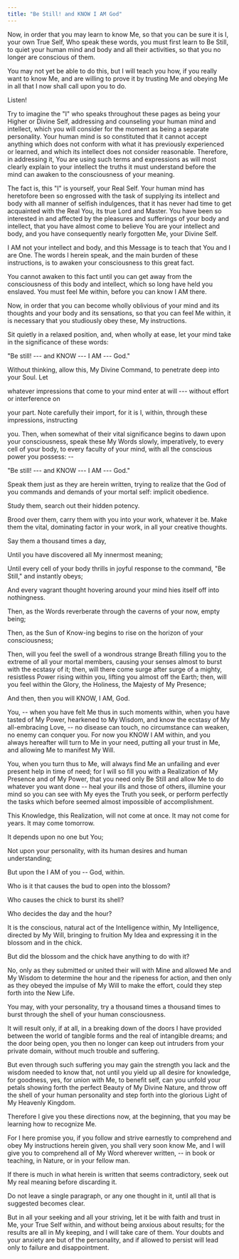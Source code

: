 ```yaml
---
title: "Be Still! and KNOW I AM God"
---
```


Now, in order that you may learn to know Me, so that you can be sure
it is I, your own True Self, Who speak these words, you must first
learn to Be Still, to quiet your human mind and body and all their
activities, so that you no longer are conscious of them.

You may not yet be able to do this, but I will teach you how, if you
really want to know Me, and are willing to prove it by trusting Me and
obeying Me in all that I now shall call upon you to do.

Listen!

Try to imagine the "I" who speaks throughout these pages as being your
Higher or Divine Self, addressing and counseling your human mind and
intellect, which you will consider for the moment as being a separate
personality. Your human mind is so constituted that it cannot accept
anything which does not conform with what it has previously
experienced or learned, and which its intellect does not consider
reasonable. Therefore, in addressing it, You are using such terms and
expressions as will most clearly explain to your intellect the truths
it must understand before the mind can awaken to the consciousness of
your meaning.

The fact is, this "I" is yourself, your Real Self. Your human mind has
heretofore been so engrossed with the task of supplying its intellect
and body with all manner of selfish indulgences, that it has never had
time to get acquainted with the Real You, its true Lord and Master. You
have been so interested in and affected by the pleasures and sufferings
of your body and intellect, that you have almost come to believe You are
your intellect and body, and you have consequently nearly forgotten Me,
your Divine Self.

I AM not your intellect and body, and this Message is to teach that
You and I are One. The words I herein speak, and the main burden of
these instructions, is to awaken your consciousness to this great
fact.

You cannot awaken to this fact until you can get away from the
consciousness of this body and intellect, which so long have held you
enslaved. You must feel Me within, before you can know I AM there.

Now, in order that you can become wholly oblivious of your mind and
its thoughts and your body and its sensations, so that you can feel Me
within, it is necessary that you studiously obey these, My
instructions.

Sit quietly in a relaxed position, and, when wholly at ease, let your
mind take in the significance of these words:

"Be still! --- and KNOW --- I AM --- God."

Without thinking, allow this, My Divine Command, to penetrate deep
into your Soul. Let

whatever impressions that come to your mind enter at will --- without
effort or interference on

your part. Note carefully their import, for it is I, within, through
these impressions, instructing

you. Then, when somewhat of their vital significance begins to dawn
upon your consciousness, speak these My Words slowly, imperatively, to
every cell of your body, to every faculty of your mind, with all the
conscious power you possess: --

"Be still! --- and KNOW --- I AM --- God."

Speak them just as they are herein written, trying to realize that the
God of you commands and demands of your mortal self: implicit
obedience.

Study them, search out their hidden potency.

Brood over them, carry them with you into your work, whatever it be.
Make them the vital, dominating factor in your work, in all your
creative thoughts.

Say them a thousand times a day,

Until you have discovered all My innermost meaning;

Until every cell of your body thrills in joyful response to the
command, "Be Still," and instantly obeys;

And every vagrant thought hovering around your mind hies itself off
into nothingness.

Then, as the Words reverberate through the caverns of your now, empty
being;

Then, as the Sun of Know-ing begins to rise on the horizon of your
consciousness;

Then, will you feel the swell of a wondrous strange Breath filling you
to the extreme of all your mortal members, causing your senses almost
to burst with the ecstasy of it; then, will there come surge after
surge of a mighty, resistless Power rising within you, lifting you
almost off the Earth; then, will you feel within the Glory, the
Holiness, the Majesty of My Presence;

And then, then you will KNOW, I AM, God.

You, -- when you have felt Me thus in such moments within, when you have
tasted of My Power, hearkened to My Wisdom, and know the ecstasy of My
all-embracing Love, -- no disease can touch, no circumstance can weaken,
no enemy can conquer you. For now you KNOW I AM within, and you always
hereafter will turn to Me in your need, putting all your trust in Me,
and allowing Me to manifest My Will.

You, when you turn thus to Me, will always find Me an unfailing and
ever present help in time of need; for I will so fill you with a
Realization of My Presence and of My Power, that you need only Be
Still and allow Me to do whatever you want done -- heal your ills and
those of others, illumine your mind so you can see with My eyes the
Truth you seek, or perform perfectly the tasks which before seemed
almost impossible of accomplishment.

This Knowledge, this Realization, will not come at once. It may not
come for years. It may come tomorrow.

It depends upon no one but You;

Not upon your personality, with its human desires and human
understanding;

But upon the I AM of you -- God, within.

Who is it that causes the bud to open into the blossom?

Who causes the chick to burst its shell?

Who decides the day and the hour?

It is the conscious, natural act of the Intelligence within, My
Intelligence, directed by My Will, bringing to fruition My Idea and
expressing it in the blossom and in the chick.

But did the blossom and the chick have anything to do with it?

No, only as they submitted or united their will with Mine and allowed
Me and My Wisdom to determine the hour and the ripeness for action,
and then only as they obeyed the impulse of My Will to make the
effort, could they step forth into the New Life.

You may, with your personality, try a thousand times a thousand times
to burst through the shell of your human consciousness.

It will result only, if at all, in a breaking down of the doors I have
provided between the world of tangible forms and the real of
intangible dreams; and the door being open, you then no longer can
keep out intruders from your private domain, without much trouble and
suffering.

But even through such suffering you may gain the strength you lack and
the wisdom needed to know that, not until you yield up all desire for
knowledge, for goodness, yes, for union with Me, to benefit self, can
you unfold your petals showing forth the perfect Beauty of My Divine
Nature, and throw off the shell of your human personality and step forth
into the glorious Light of My Heavenly Kingdom.

Therefore I give you these directions now, at the beginning, that you
may be learning how to recognize Me.

For I here promise you, if you follow and strive earnestly to
comprehend and obey My instructions herein given, you shall very soon
know Me, and I will give you to comprehend all of My Word wherever
written, -- in book or teaching, in Nature, or in your fellow man.

If there is much in what herein is written that seems contradictory,
seek out My real meaning before discarding it.

Do not leave a single paragraph, or any one thought in it, until all
that is suggested becomes clear.

But in all your seeking and all your striving, let it be with faith
and trust in Me, your True Self within, and without being anxious
about results; for the results are all in My keeping, and I will take
care of them. Your doubts and your anxiety are but of the personality,
and if allowed to persist will lead only to failure and
disappointment.

